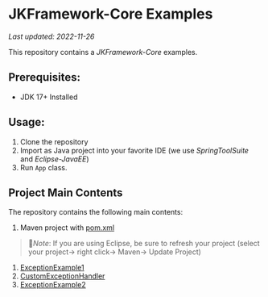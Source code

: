 # JKFramework-Core Examples

_Last updated: 2022-11-26_

This repository contains a _JKFramework-Core_ examples.

## Prerequisites:
- JDK 17+ Installed

## Usage:
1. Clone the repository
2. Import as Java project into your favorite IDE (we use _SpringToolSuite_ and _Eclipse-JavaEE_)
3. Run `App` class.

## Project Main Contents 
The repository  contains the following main contents: 
1. Maven project with [pom.xml](pom.xml)
  > :page_facing_up:*Note*: If you are using Eclipse, be sure to refresh your project (select your project→ right click→ Maven→ Update Project)
1. [ExceptionExample1](src/main/java/com/app/exeception/ExceptionExample1.java) 
2. [CustomExceptionHandler](src/main/java/com/app/exeception/CustomExceptionHandler.java) 
3. [ExceptionExample2](src/main/java/com/app/exeception/ExceptionExample2.java) 



